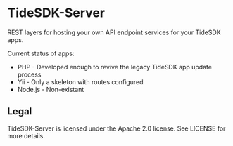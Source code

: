 TideSDK-Server
=======

REST layers for hosting your own API endpoint services for your TideSDK apps.

Current status of apps:

- PHP - Developed enough to revive the legacy TideSDK app update process
- Yii - Only a skeleton with routes configured
- Node.js - Non-existant

Legal
-----
TideSDK-Server is licensed under the Apache 2.0 license. See LICENSE for more details.
